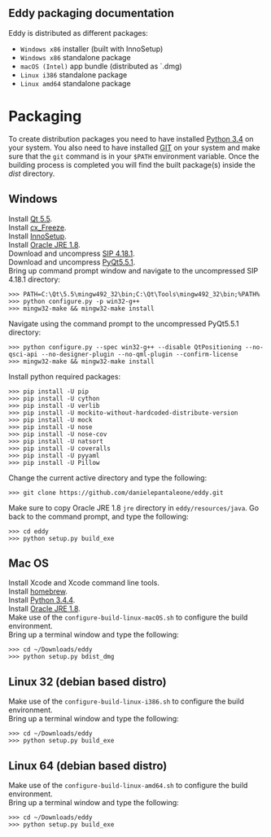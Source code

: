 ## Eddy packaging documentation

Eddy is distributed as different packages:

* `Windows x86` installer (built with InnoSetup)
* `Windows x86` standalone package
* `macOS (Intel)` app bundle (distributed as `.dmg)
* `Linux i386` standalone package
* `Linux amd64` standalone package

# Packaging

To create distribution packages you need to have installed [Python 3.4](https://www.python.org) on your system. 
You also need to have installed [GIT](http://git-scm.com/) on your system and make sure that the `git` command
is in your `$PATH` environment variable. Once the building process is completed you will find the built 
package(s) inside the *dist* directory.

## Windows

Install [Qt 5.5](http://download.qt.io/official_releases/qt/5.5/5.5.1/qt-opensource-windows-x86-mingw492-5.5.1.exe).    
Install [cx_Freeze](https://pypi.python.org/pypi/cx_Freeze/4.3.4).  
Install [InnoSetup](http://www.jrsoftware.org/isinfo.php).  
Install [Oracle JRE 1.8](http://download.oracle.com/otn-pub/java/jdk/8u102-b14/jdk-8u102-windows-i586.exe).  
Download and uncompress [SIP 4.18.1](http://downloads.sourceforge.net/project/pyqt/sip/sip-4.18.1/sip-4.18.1.zip).  
Download and uncompress [PyQt5.5.1](http://downloads.sourceforge.net/project/pyqt/PyQt5/PyQt-5.5.1/PyQt-gpl-5.5.1.zip).  
Bring up command prompt window and navigate to the uncompressed SIP 4.18.1 directory:

    >>> PATH=C:\Qt\5.5\mingw492_32\bin;C:\Qt\Tools\mingw492_32\bin;%PATH%
    >>> python configure.py -p win32-g++
    >>> mingw32-make && mingw32-make install
    
Navigate using the command prompt to the uncompressed PyQt5.5.1 directory:

    >>> python configure.py --spec win32-g++ --disable QtPositioning --no-qsci-api --no-designer-plugin --no-qml-plugin --confirm-license
    >>> mingw32-make && mingw32-make install

Install python required packages:

    >>> pip install -U pip
    >>> pip install -U cython
    >>> pip install -U verlib
    >>> pip install -U mockito-without-hardcoded-distribute-version
    >>> pip install -U mock
    >>> pip install -U nose
    >>> pip install -U nose-cov
    >>> pip install -U natsort
    >>> pip install -U coveralls
    >>> pip install -U pyyaml
    >>> pip install -U Pillow

Change the current active directory and type the following:

    >>> git clone https://github.com/danielepantaleone/eddy.git
    
Make sure to copy Oracle JRE 1.8 `jre` directory in `eddy/resources/java`.
Go back to the command prompt, and type the following: 

    >>> cd eddy
    >>> python setup.py build_exe
    
## Mac OS

Install Xcode and Xcode command line tools.  
Install [homebrew](http://brew.sh/).  
Install [Python 3.4.4](https://www.python.org/ftp/python/3.4.4/python-3.4.4-macosx10.6.pkg).  
Install [Oracle JRE 1.8](http://download.oracle.com/otn-pub/java/jdk/8u102-b14/jdk-8u102-macosx-x64.dmg).  
Make use of the `configure-build-linux-macOS.sh` to configure the build environment.  
Bring up a terminal window and type the following:
    
    >>> cd ~/Downloads/eddy
    >>> python setup.py bdist_dmg

## Linux 32 (debian based distro)

Make use of the `configure-build-linux-i386.sh` to configure the build environment.  
Bring up a terminal window and type the following:
    
    >>> cd ~/Downloads/eddy
    >>> python setup.py build_exe
    
## Linux 64 (debian based distro)

Make use of the `configure-build-linux-amd64.sh` to configure the build environment.  
Bring up a terminal window and type the following:
    
    >>> cd ~/Downloads/eddy
    >>> python setup.py build_exe